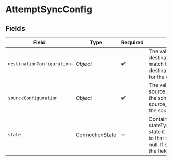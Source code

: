 # AttemptSyncConfig


## Fields

| Field                                                                                                                                                                                                                                  | Type                                                                                                                                                                                                                                   | Required                                                                                                                                                                                                                               | Description                                                                                                                                                                                                                            |
| -------------------------------------------------------------------------------------------------------------------------------------------------------------------------------------------------------------------------------------- | -------------------------------------------------------------------------------------------------------------------------------------------------------------------------------------------------------------------------------------- | -------------------------------------------------------------------------------------------------------------------------------------------------------------------------------------------------------------------------------------- | -------------------------------------------------------------------------------------------------------------------------------------------------------------------------------------------------------------------------------------- |
| `destinationConfiguration`                                                                                                                                                                                                             | *Object*                                                                                                                                                                                                                               | :heavy_check_mark:                                                                                                                                                                                                                     | The values required to configure the destination. The schema for this must match the schema return by destination_definition_specifications/get for the destinationDefinition.                                                         |
| `sourceConfiguration`                                                                                                                                                                                                                  | *Object*                                                                                                                                                                                                                               | :heavy_check_mark:                                                                                                                                                                                                                     | The values required to configure the source. The schema for this must match the schema return by source_definition_specifications/get for the source.                                                                                  |
| `state`                                                                                                                                                                                                                                | [ConnectionState](../../models/shared/ConnectionState.md)                                                                                                                                                                              | :heavy_minus_sign:                                                                                                                                                                                                                     | Contains the state for a connection. The stateType field identifies what type of state it is. Only the field corresponding to that type will be set, the rest will be null. If stateType=not_set, then none of the fields will be set. |